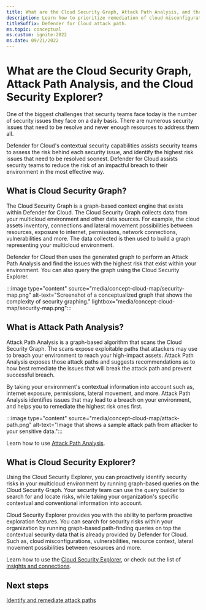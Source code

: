 ```yaml
---
title: What are the Cloud Security Graph, Attack Path Analysis, and the Cloud Security Explorer?
description: Learn how to prioritize remediation of cloud misconfigurations and vulnerabilities based on risk. 
titleSuffix: Defender for Cloud attack path.
ms.topic: conceptual
ms.custom: ignite-2022
ms.date: 09/21/2022
---
```


# What are the Cloud Security Graph, Attack Path Analysis, and the Cloud Security Explorer? 

One of the biggest challenges that security teams face today is the number of security issues they face on a daily basis. There are numerous security issues that need to be resolve and never enough resources to address them all. 

Defender for Cloud's contextual security capabilities assists security teams to assess the risk behind each security issue, and identify the highest risk issues that need to be resolved soonest. Defender for Cloud assists security teams to reduce the risk of an impactful breach to their environment in the most effective way. 

## What is Cloud Security Graph?

The Cloud Security Graph is a graph-based context engine that exists within Defender for Cloud. The Cloud Security Graph collects data from your multicloud environment and other data sources. For example, the cloud assets inventory, connections and lateral movement possibilities between resources, exposure to internet, permissions, network connections, vulnerabilities and more. The data collected is then used to build a graph representing your multicloud environment. 

Defender for Cloud then uses the generated graph to perform an Attack Path Analysis and find the issues with the highest risk that exist within your environment. You can also query the graph using the Cloud Security Explorer.  

:::image type="content" source="media/concept-cloud-map/security-map.png" alt-text="Screenshot of a conceptualized graph that shows the complexity of security graphing." lightbox="media/concept-cloud-map/security-map.png":::

## What is Attack Path Analysis?

Attack Path Analysis is a graph-based algorithm that scans the Cloud Security Graph. The scans expose exploitable paths that attackers may use to breach your environment to reach your high-impact assets. Attack Path Analysis exposes those attack paths and suggests recommendations as to how best remediate the issues that will break the attack path and prevent successful breach. 

By taking your environment's contextual information into account such as, internet exposure, permissions, lateral movement, and more. Attack Path Analysis identifies issues that may lead to a breach on your environment, and helps you to remediate the highest risk ones first. 

:::image type="content" source="media/concept-cloud-map/attack-path.png" alt-text="Image that shows a sample attack path from attacker to your sensitive data.":::

Learn how to use [Attack Path Analysis](how-to-manage-attack-path.md).

## What is Cloud Security Explorer?

Using the Cloud Security Explorer, you can proactively identify security risks in your multicloud environment by running graph-based queries on the Cloud Security Graph. Your security team can use the query builder to search for and locate risks, while taking your organization's specific contextual and conventional information into account. 

Cloud Security Explorer provides you with the ability to perform proactive exploration features. You can search for security risks within your organization by running graph-based path-finding queries on top the contextual security data that is already provided by Defender for Cloud. Such as, cloud misconfigurations, vulnerabilities, resource context, lateral movement possibilities between resources and more.

Learn how to use the [Cloud Security Explorer](how-to-manage-cloud-security-explorer.md), or check out the list of [insights and connections](attack-path-reference.md#insights-and-connections).

## Next steps

[Identify and remediate attack paths](how-to-manage-attack-path.md)
